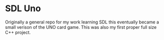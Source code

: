 # SDL Uno
 Originally a general repo for my work learning SDL this eventually became a small verison of the UNO card game. This was also my first proper full size C++ project.
